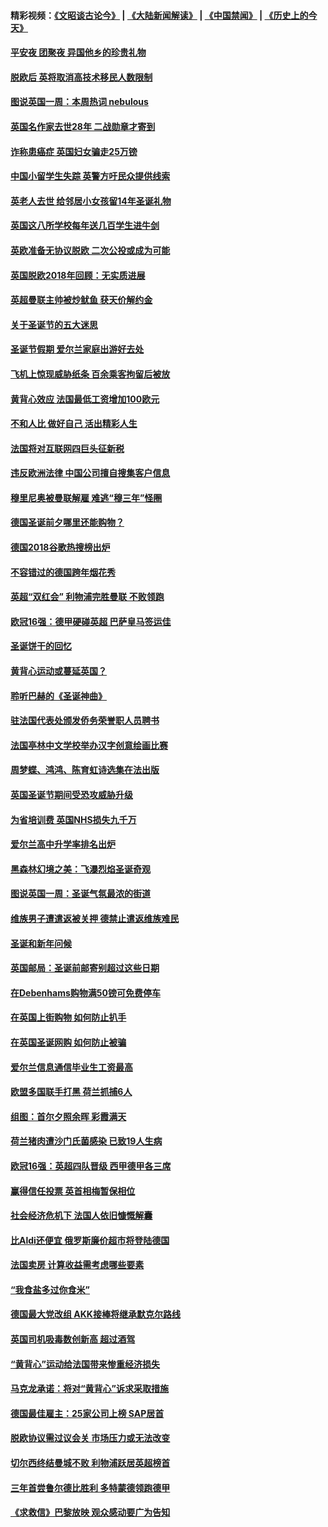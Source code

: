 #### 精彩视频：[《文昭谈古论今》](https://github.com/gfw-breaker/wenzhao/blob/master/README.md?t=12221831) | [《大陆新闻解读》](https://github.com/gfw-breaker/ntdtv-comedy/blob/master/README.md?t=12221831) | [《中国禁闻》](https://github.com/gfw-breaker/ntdtv-news/blob/master/README.md?t=12221831) | [《历史上的今天》](https://github.com/gfw-breaker/today-in-history/blob/master/README.md?t=12221831) 

#### [平安夜 团聚夜 异国他乡的珍贵礼物](../pages/nsc974/n10925634.md?t=12221831) 

#### [脱欧后 英将取消高技术移民人数限制](../pages/nsc974/n10924981.md?t=12221831) 

#### [图说英国一周：本周热词 nebulous](../pages/nsc974/n10925020.md?t=12221831) 

#### [英国名作家去世28年 二战勋章才寄到](../pages/nsc974/n10925014.md?t=12221831) 

#### [诈称患癌症 英国妇女骗走25万镑](../pages/nsc974/n10925008.md?t=12221831) 

#### [中国小留学生失踪  英警方吁民众提供线索](../pages/nsc974/n10925001.md?t=12221831) 

#### [英老人去世 给邻居小女孩留14年圣诞礼物](../pages/nsc974/n10924997.md?t=12221831) 

#### [英国这八所学校每年送几百学生进牛剑](../pages/nsc974/n10924990.md?t=12221831) 

#### [英欧准备无协议脱欧 二次公投或成为可能](../pages/nsc974/n10923373.md?t=12221831) 

#### [英国脱欧2018年回顾：无实质进展](../pages/nsc974/n10923355.md?t=12221831) 

#### [英超曼联主帅被炒鱿鱼 获天价解约金](../pages/nsc974/n10922656.md?t=12221831) 

#### [关于圣诞节的五大迷思](../pages/nsc974/n10919864.md?t=12221831) 

#### [圣诞节假期 爱尔兰家庭出游好去处](../pages/nsc974/n10919966.md?t=12221831) 

#### [飞机上惊现威胁纸条 百余乘客拘留后被放](../pages/nsc974/n10920081.md?t=12221831) 

#### [黄背心效应 法国最低工资增加100欧元](../pages/nsc974/n10919737.md?t=12221831) 

#### [不和人比 做好自己 活出精彩人生](../pages/nsc974/n10920053.md?t=12221831) 

#### [法国将对互联网四巨头征新税](../pages/nsc974/n10919837.md?t=12221831) 

#### [违反欧洲法律 中国公司擅自搜集客户信息](../pages/nsc974/n10918199.md?t=12221831) 

#### [穆里尼奥被曼联解雇 难逃“穆三年”怪圈](../pages/nsc974/n10919101.md?t=12221831) 

#### [德国圣诞前夕哪里还能购物？](../pages/nsc974/n10918186.md?t=12221831) 

#### [德国2018谷歌热搜榜出炉](../pages/nsc974/n10918077.md?t=12221831) 

#### [不容错过的德国跨年烟花秀](../pages/nsc974/n10917989.md?t=12221831) 

#### [英超“双红会” 利物浦完胜曼联 不败领跑](../pages/nsc974/n10917557.md?t=12221831) 

#### [欧冠16强：德甲硬碰英超 巴萨皇马签运佳](../pages/nsc974/n10917207.md?t=12221831) 

#### [圣诞饼干的回忆](../pages/nsc974/n10916160.md?t=12221831) 

#### [黄背心运动或蔓延英国？](../pages/nsc974/n10915769.md?t=12221831) 

#### [聆听巴赫的《圣诞神曲》](../pages/nsc974/n10910868.md?t=12221831) 

#### [驻法国代表处颁发侨务荣誉职人员聘书](../pages/nsc974/n10912829.md?t=12221831) 

#### [法国亭林中文学校举办汉字创意绘画比赛](../pages/nsc974/n10912809.md?t=12221831) 

#### [周梦蝶、鸿鸿、陈育虹诗选集在法出版](../pages/nsc974/n10912778.md?t=12221831) 

#### [英国圣诞节期间受恐攻威胁升级](../pages/nsc974/n10911486.md?t=12221831) 

#### [为省培训费  英国NHS损失九千万](../pages/nsc974/n10911478.md?t=12221831) 

#### [爱尔兰高中升学率排名出炉](../pages/nsc974/n10910761.md?t=12221831) 

#### [黑森林幻境之美：飞瀑烈焰圣诞奇观](../pages/nsc974/n10909442.md?t=12221831) 

#### [图说英国一周：圣诞气氛最浓的街道](../pages/nsc974/n10909173.md?t=12221831) 

#### [维族男子遭遣返被关押 德禁止遣返维族难民](../pages/nsc974/n10908943.md?t=12221831) 

#### [圣诞和新年问候](../pages/nsc974/n10909160.md?t=12221831) 

#### [英国邮局：圣诞前邮寄别超过这些日期](../pages/nsc974/n10909151.md?t=12221831) 

#### [在Debenhams购物满50镑可免费停车](../pages/nsc974/n10909136.md?t=12221831) 

#### [在英国上街购物 如何防止扒手](../pages/nsc974/n10909106.md?t=12221831) 

#### [在英国圣诞网购 如何防止被骗](../pages/nsc974/n10909085.md?t=12221831) 

#### [爱尔兰信息通信毕业生工资最高](../pages/nsc974/n10908531.md?t=12221831) 

#### [欧盟多国联手打黑 荷兰抓捕6人](../pages/nsc974/n10908389.md?t=12221831) 

#### [组图：首尔夕照余晖 彩霞满天](../pages/nsc974/n10908293.md?t=12221831) 

#### [荷兰猪肉遭沙门氏菌感染 已致19人生病](../pages/nsc974/n10908299.md?t=12221831) 

#### [欧冠16强：英超四队晋级 西甲德甲各三席](../pages/nsc974/n10907296.md?t=12221831) 

#### [赢得信任投票 英首相梅暂保相位](../pages/nsc974/n10907229.md?t=12221831) 

#### [社会经济危机下 法国人依旧慷慨解囊](../pages/nsc974/n10906090.md?t=12221831) 

#### [比Aldi还便宜 俄罗斯廉价超市将登陆德国](../pages/nsc974/n10905994.md?t=12221831) 

#### [法国卖房 计算收益需考虑哪些要素](../pages/nsc974/n10906125.md?t=12221831) 

#### [“我食盐多过你食米”](../pages/nsc974/n10905976.md?t=12221831) 

#### [德国最大党改组 AKK接棒将继承默克尔路线](../pages/nsc974/n10904680.md?t=12221831) 

#### [英国司机吸毒数创新高 超过酒驾](../pages/nsc974/n10904490.md?t=12221831) 

#### [“黄背心”运动给法国带来惨重经济损失](../pages/nsc974/n10904100.md?t=12221831) 

#### [马克龙承诺：将对“黄背心”诉求采取措施](../pages/nsc974/n10904057.md?t=12221831) 

#### [德国最佳雇主：25家公司上榜 SAP居首](../pages/nsc974/n10903789.md?t=12221831) 

#### [脱欧协议需过议会关 市场压力或无法改变](../pages/nsc974/n10901979.md?t=12221831) 

#### [切尔西终结曼城不败 利物浦跃居英超榜首](../pages/nsc974/n10900582.md?t=12221831) 

#### [三年首尝鲁尔德比胜利 多特蒙德领跑德甲](../pages/nsc974/n10900592.md?t=12221831) 

#### [《求救信》巴黎放映 观众感动要广为告知](../pages/nsc974/n10900019.md?t=12221831) 

